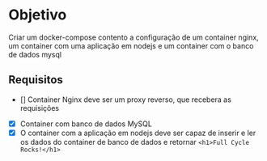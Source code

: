# Objetivo

Criar um docker-compose contento a configuração de um container nginx, um container com uma aplicação em nodejs e um container com o banco de dados mysql

## Requisitos

- [] Container Nginx deve ser um proxy reverso, que recebera as requisições
- [X] Container com banco de dados MySQL
- [X] O container com a aplicação em nodejs deve ser capaz de inserir e ler os dados do container de banco de dados e retornar ```<h1>Full Cycle Rocks!</h1>```
